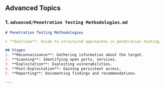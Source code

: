 
## Advanced Topics

### 1. `advanced/Penetration Testing Methodologies.md`
```markdown
# Penetration Testing Methodologies

> **Overview**: Guide to structured approaches in penetration testing.

## Stages
1. **Reconnaissance**: Gathering information about the target.
2. **Scanning**: Identifying open ports, services.
3. **Exploitation**: Exploiting vulnerabilities.
4. **Post-Exploitation**: Gaining persistent access.
5. **Reporting**: Documenting findings and recommendations.

---


